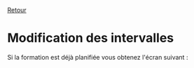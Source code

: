 [Retour](index.md)

# Modification des intervalles  #  
Si la formation est déjà planifiée vous obtenez l'écran suivant :
